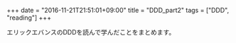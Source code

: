 +++
date = "2016-11-21T21:51:01+09:00"
title = "DDD_part2"
tags = ["DDD", "reading"]
+++

エリックエバンスのDDDを読んで学んだことをまとめます。

<!--more-->

